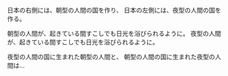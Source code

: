 日本の右側には、朝型の人間の国を作り、
日本の左側には、夜型の人間の国を作る。

朝型の人間が、起きている間すこしでも日光を浴びられるように。
夜型の人間が、起きている間すこしでも日光を浴びられるように。

夜型の人間の国に生まれた朝型の人間と、
朝型の人間の国に生まれた夜型の人間は…

